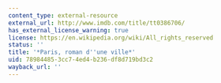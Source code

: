 ```yaml
---
content_type: external-resource
external_url: http://www.imdb.com/title/tt0386706/
has_external_license_warning: true
license: https://en.wikipedia.org/wiki/All_rights_reserved
status: ''
title: '*Paris, roman d''une ville*'
uid: 78984485-3cc7-4ed4-b236-df8d719bd3c2
wayback_url: ''
---
```

